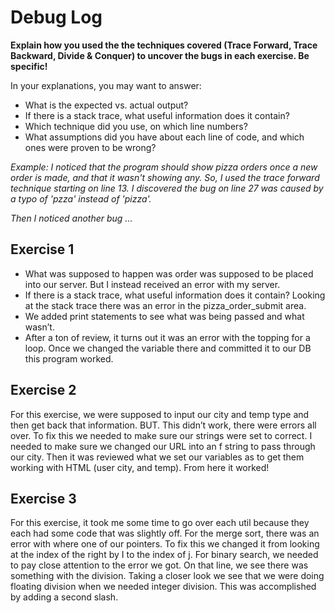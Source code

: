 # Debug Log

**Explain how you used the the techniques covered (Trace Forward, Trace Backward, Divide & Conquer) to uncover the bugs in each exercise. Be specific!**

In your explanations, you may want to answer:

- What is the expected vs. actual output?
- If there is a stack trace, what useful information does it contain?
- Which technique did you use, on which line numbers?
- What assumptions did you have about each line of code, and which ones were proven to be wrong?

_Example: I noticed that the program should show pizza orders once a new order is made, and that it wasn't showing any. So, I used the trace forward technique starting on line 13. I discovered the bug on line 27 was caused by a typo of 'pzza' instead of 'pizza'._

_Then I noticed another bug ..._

## Exercise 1

- What was supposed to happen was order was supposed to be placed into our server. But I instead received an error with my server.
- If there is a stack trace, what useful information does it contain?
Looking at the stack trace there was an error in the pizza_order_submit area.
- We added print statements to see what was being passed and what wasn’t.
- After a ton of review, it turns out it was an error with the topping for a loop. Once we changed the variable there and committed it to our DB this program worked.

## Exercise 2

For this exercise, we were supposed to input our city and temp type and then get back that information.
BUT. This didn’t work, there were errors all over.
To fix this we needed to make sure our strings were set to correct. I needed to make sure we changed our URL into an f string to pass through our city.
Then it was reviewed what we set our variables as to get them working with HTML (user city, and temp). From here it worked!

## Exercise 3

For this exercise, it took me some time to go over each util because they each had some code that was slightly off. For the merge sort, there was an error with where one of our pointers. To fix this we changed it from looking at the index of the right by I to the index of j. For binary search, we needed to pay close attention to the error we got. On that line, we see there was something with the division. Taking a closer look we see that we were doing floating division when we needed integer division. This was accomplished by adding a second slash.
